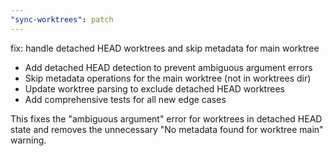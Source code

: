 ```yaml
---
"sync-worktrees": patch
---
```


fix: handle detached HEAD worktrees and skip metadata for main worktree

- Add detached HEAD detection to prevent ambiguous argument errors
- Skip metadata operations for the main worktree (not in worktrees dir)
- Update worktree parsing to exclude detached HEAD worktrees
- Add comprehensive tests for all new edge cases

This fixes the "ambiguous argument" error for worktrees in detached HEAD state
and removes the unnecessary "No metadata found for worktree main" warning.